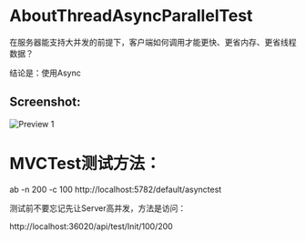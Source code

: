 # AboutThreadAsyncParallelTest
在服务器能支持大并发的前提下，客户端如何调用才能更快、更省内存、更省线程数据？

结论是：使用Async


## Screenshot:

![Preview 1](https://raw.githubusercontent.com/yongfa365/AboutThreadAsyncParallelTest/master/Snapshot.png)


# MVCTest测试方法：

ab -n 200 -c 100 http://localhost:5782/default/asynctest

测试前不要忘记先让Server高并发，方法是访问：

http://localhost:36020/api/test/Init/100/200
